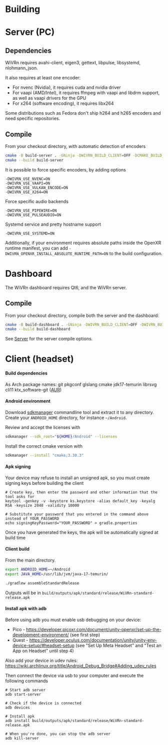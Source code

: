 # Building

# Server (PC)

## Dependencies

WiVRn requires avahi-client, eigen3, gettext, libpulse, libsystemd, nlohmann_json.

It also requires at least one encoder:

 * For nvenc (Nvidia), it requires cuda and nvidia driver
 * For vaapi (AMD/Intel), it requires ffmpeg with vaapi and libdrm support, as well as vaapi drivers for the GPU
 * For x264 (software encoding), it requires libx264

Some distributions such as Fedora don't ship h264 and h265 encoders and need specific repositories.

## Compile

From your checkout directory, with automatic detection of encoders
```bash
cmake -B build-server . -GNinja -DWIVRN_BUILD_CLIENT=OFF -DCMAKE_BUILD_TYPE=RelWithDebInfo
cmake --build build-server
```

It is possible to force specific encoders, by adding options
```
-DWIVRN_USE_NVENC=ON
-DWIVRN_USE_VAAPI=ON
-DWIVRN_USE_VULKAN_ENCODE=ON
-DWIVRN_USE_X264=ON
```

Force specific audio backends
```
-DWIVRN_USE_PIPEWIRE=ON
-DWIVRN_USE_PULSEAUDIO=ON
```

Systemd service and pretty hostname support
```
-DWIVRN_USE_SYSTEMD=ON
```

Additionally, if your environment requires absolute paths inside the OpenXR runtime manifest, you can add `-DWIVRN_OPENXR_INSTALL_ABSOLUTE_RUNTIME_PATH=ON` to the build configuration.

# Dashboard

The WiVRn dashboard requires Qt6, and the WiVRn server.

## Compile

From your checkout directory, compile both the server and the dashboard:
```bash
cmake -B build-dashboard . -GNinja -DWIVRN_BUILD_CLIENT=OFF -DWIVRN_BUILD_SERVER=ON -DWIVRN_BUILD_DASHBOARD=ON -DCMAKE_BUILD_TYPE=RelWithDebInfo
cmake --build build-dashboard
```

See [Server](#server-pc) for the server compile options.

# Client (headset)

#### Build dependencies
As Arch package names: git pkgconf glslang cmake jdk17-temurin librsvg cli11 ktx_software-git ([AUR](https://aur.archlinux.org/packages/ktx_software-git))

#### Android environment
Download [sdkmanager](https://developer.android.com/tools/sdkmanager) commandline tool and extract it to any directory.
Create your `ANDROID_HOME` directory, for instance `~/Android`.

Review and accept the licenses with
```bash
sdkmanager --sdk_root="${HOME}/Android" --licenses
```

Install the correct cmake version with
```bash
sdkmanager --install "cmake;3.30.3"
```

#### Apk signing
Your device may refuse to install an unsigned apk, so you must create signing keys before building the client
```
# Create key, then enter the password and other information that the tool asks for
keytool -genkey -v -keystore ks.keystore -alias default_key -keyalg RSA -keysize 2048 -validity 10000

# Substitute your password that you entered in the command above instead of YOUR_PASSWORD
echo signingKeyPassword="YOUR_PASSWORD" > gradle.properties
```
Once you have generated the keys, the apk will be automatically signed at build time

#### Client build
From the main directory.
```bash
export ANDROID_HOME=~/Android
export JAVA_HOME=/usr/lib/jvm/java-17-temurin/

./gradlew assembleStandardRelease
```

Outputs will be in `build/outputs/apk/standard/release/WiVRn-standard-release.apk`

#### Install apk with adb
Before using adb you must enable usb debugging on your device:
 * Pico - https://developer.picoxr.com/document/unity-openxr/set-up-the-development-environment/ (see first step)
 * Quest - https://developer.oculus.com/documentation/unity/unity-env-device-setup/#headset-setup (see "Set Up Meta Headset" and "Test an App on Headset" until step 4)

Also add your device in udev rules: https://wiki.archlinux.org/title/Android_Debug_Bridge#Adding_udev_rules

Then connect the device via usb to your computer and execute the following commands
```
# Start adb server
adb start-server

# Check if the device is connected
adb devices

# Install apk
adb install build/outputs/apk/standard/release/WiVRn-standard-release.apk

# When you're done, you can stop the adb server
adb kill-server
```
